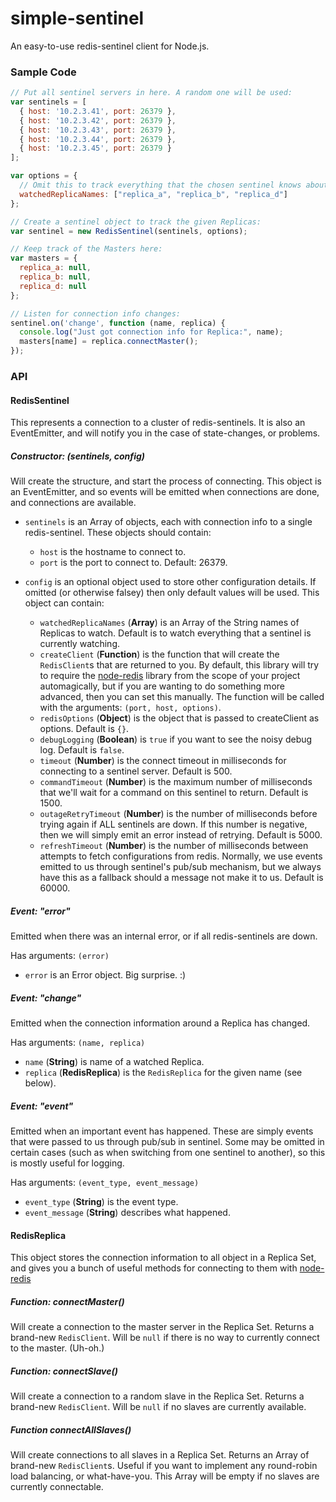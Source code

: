 simple-sentinel
===============

An easy-to-use redis-sentinel client for Node.js.

### Sample Code

```javascript
// Put all sentinel servers in here. A random one will be used:
var sentinels = [
  { host: '10.2.3.41', port: 26379 },
  { host: '10.2.3.42', port: 26379 },
  { host: '10.2.3.43', port: 26379 },
  { host: '10.2.3.44', port: 26379 },
  { host: '10.2.3.45', port: 26379 }
];

var options = {
  // Omit this to track everything that the chosen sentinel knows about:
  watchedReplicaNames: ["replica_a", "replica_b", "replica_d"]
};

// Create a sentinel object to track the given Replicas:
var sentinel = new RedisSentinel(sentinels, options);

// Keep track of the Masters here:
var masters = {
  replica_a: null,
  replica_b: null,
  replica_d: null
};

// Listen for connection info changes:
sentinel.on('change', function (name, replica) {
  console.log("Just got connection info for Replica:", name);
  masters[name] = replica.connectMaster();
});
```

### API

#### RedisSentinel

This represents a connection to a cluster of redis-sentinels. It is also an EventEmitter, and will notify you in the case of state-changes, or problems.

##### Constructor: (sentinels, config)

Will create the structure, and start the process of connecting. This object is an EventEmitter, and so events will be emitted when connections are done, and connections are available.

- `sentinels` is an Array of objects, each with connection info to a single redis-sentinel. These objects should contain:
    - `host` is the hostname to connect to.
    - `port` is the port to connect to. Default: 26379.

- `config` is an optional object used to store other configuration details. If omitted (or otherwise falsey) then only default values will be used. This object can contain:
    - `watchedReplicaNames` (**Array**) is an Array of the String names of Replicas to watch. Default is to watch everything that a sentinel is currently watching.
    - `createClient` (**Function**) is the function that will create the `RedisClient`s that are returned to you. By default, this library will try to require the [node-redis](https://github.com/mranney/node_redis) library from the scope of your project automagically, but if you are wanting to do something more advanced, then you can set this manually. The function will be called with the arguments: `(port, host, options)`.
    - `redisOptions` (**Object**) is the object that is passed to createClient as options. Default is `{}`.
    - `debugLogging` (**Boolean**) is `true` if you want to see the noisy debug log. Default is `false`.
    - `timeout` (**Number**) is the connect timeout in milliseconds for connecting to a sentinel server. Default is 500.
    - `commandTimeout` (**Number**) is the maximum number of milliseconds that we'll wait for a command on this sentinel to return. Default is 1500.
    - `outageRetryTimeout` (**Number**) is the number of milliseconds before trying again if ALL sentinels are down. If this number is negative, then we will simply emit an error instead of retrying. Default is 5000.
    - `refreshTimeout` (**Number**) is the number of milliseconds between attempts to fetch configurations from redis. Normally, we use events emitted to us through sentinel's pub/sub mechanism, but we always have this as a fallback should a message not make it to us. Default is 60000.

##### Event: "error"

Emitted when there was an internal error, or if all redis-sentinels are down.

Has arguments: `(error)`
- `error` is an Error object. Big surprise. :)

##### Event: "change"

Emitted when the connection information around a Replica has changed.

Has arguments: `(name, replica)`
- `name` (**String**) is name of a watched Replica.
- `replica` (**RedisReplica**) is the `RedisReplica` for the given name (see below).

##### Event: "event"

Emitted when an important event has happened. These are simply events that were passed to us through pub/sub in sentinel. Some may be omitted in certain cases (such as when switching from one sentinel to another), so this is mostly useful for logging.

Has arguments: `(event_type, event_message)`
- `event_type` (**String**) is the event type.
- `event_message` (**String**) describes what happened.

#### RedisReplica

This object stores the connection information to all object in a Replica Set, and gives you a bunch of useful methods for connecting to them with [node-redis](https://github.com/mranney/node_redis)

##### Function: connectMaster()

Will create a connection to the master server in the Replica Set. Returns a brand-new `RedisClient`. Will be `null` if there is no way to currently connect to the master. (Uh-oh.)

##### Function: connectSlave()

Will create a connection to a random slave in the Replica Set. Returns a brand-new `RedisClient`. Will be `null` if no slaves are currently available.

##### Function connectAllSlaves()

Will create connections to all slaves in a Replica Set. Returns an Array of brand-new `RedisClient`s.
Useful if you want to implement any round-robin load balancing, or what-have-you. This Array will be empty if no slaves are currently connectable.
